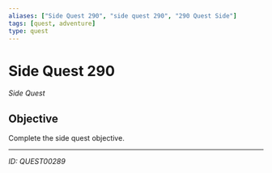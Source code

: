 ```yaml
---
aliases: ["Side Quest 290", "side quest 290", "290 Quest Side"]
tags: [quest, adventure]
type: quest
---
```


# Side Quest 290

*Side Quest*

## Objective
Complete the side quest objective.

---
*ID: QUEST00289*